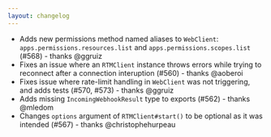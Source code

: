```yaml
---
layout: changelog
---
```


- Adds new permissions method named aliases to `WebClient`: `apps.permissions.resources.list` and
  `apps.permissions.scopes.list` (#568) - thanks @ggruiz
- Fixes an issue where an `RTMClient` instance throws errors while trying to reconnect after a connection interuption
  (#560) - thanks @aoberoi
- Fixes issue where rate-limit handling in `WebClient` was not triggering, and adds tests (#570, #573) - thanks @ggruiz
- Adds missing `IncomingWebhookResult` type to exports (#562) - thanks @mledom
- Changes `options` argument of `RTMClient#start()` to be optional as it was intended (#567) - thanks @christophehurpeau

